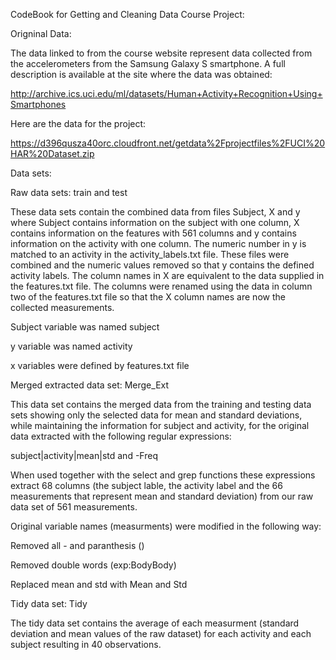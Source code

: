CodeBook for Getting and Cleaning Data Course Project:

Origninal Data:

The data linked to from the course website represent data collected from the accelerometers from the Samsung Galaxy S smartphone. A full description is available at the site where the data was obtained:

http://archive.ics.uci.edu/ml/datasets/Human+Activity+Recognition+Using+Smartphones

Here are the data for the project:

https://d396qusza40orc.cloudfront.net/getdata%2Fprojectfiles%2FUCI%20HAR%20Dataset.zip

Data sets:

Raw data sets: train and test

These data sets contain the combined data from files Subject, X and y where Subject contains information on the subject with one column, X contains information on the features with 561 columns and y contains information on the activity with one column.  The numeric number in y is matched to an activity in the activity_labels.txt file.  These files were combined and the numeric values removed so that y contains the defined activity labels.  The column names in X are equivalent to the data supplied in the features.txt file.  The columns were renamed using the data in column two of the features.txt file so that the X column names are now the collected measurements. 

Subject variable was named subject

y variable was named activity

x variables were defined by features.txt file

Merged extracted data set: Merge_Ext

This data set contains the merged data from the training and testing data sets showing only the selected data for mean and standard deviations, while maintaining the information for subject and activity, for the original data extracted with the following regular expressions:

subject|activity|mean|std and -Freq 

When used together with the select and grep functions these expressions extract 68 columns (the subject lable, the activity label and the 66 measurements that represent mean and standard deviation) from our raw data set of 561 measurements. 

Original variable names (measurments) were modified in the following way:

Removed all - and paranthesis ()

Removed double words (exp:BodyBody)

Replaced mean and std with Mean and Std

Tidy data set: Tidy

The tidy data set contains the average of each measurment (standard deviation and mean values of the raw dataset) for each activity and each subject resulting in 40 observations. 
